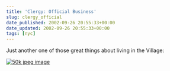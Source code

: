 ```yaml
---
title: 'Clergy: Official Business'
slug: clergy_official
date_published: 2002-09-26 20:55:33+00:00
date_updated: 2002-09-26 20:55:33+00:00
tags: [nyc]
---
```

Just another one of those great things about living in the Village:

[![50k jpeg image](/images/officialbiz.jpg)](https://cdn.glitch.global/71e5579f-aba0-499a-b200-01549a2a80ce/clergy.jpg?v=1730091730372)
